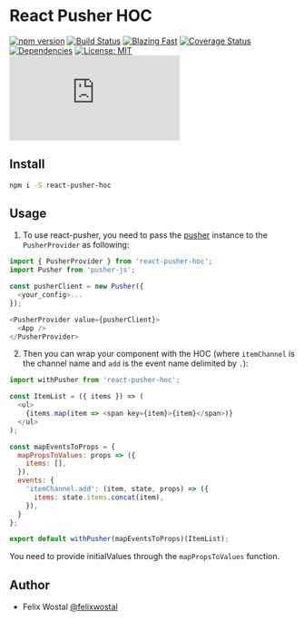 # React Pusher HOC

[![npm version](https://badge.fury.io/js/react-pusher-hoc.svg)](https://badge.fury.io/js/react-pusher-hoc)
[![Build Status](https://travis-ci.org/fel1xw/react-pusher-hoc.svg?branch=master)](https://travis-ci.org/fel1xw/react-pusher-hoc)
[![Blazing Fast](https://badgen.now.sh/badge/speed/blazing%20%F0%9F%94%A5/green)](https://npm.im/react-pusher-hoc)
[![Coverage Status](https://coveralls.io/repos/github/fel1xw/react-pusher-hoc/badge.svg?branch=master)](https://coveralls.io/github/fel1xw/react-pusher-hoc?branch=master)
[![Dependencies](https://david-dm.org/fel1xw/react-pusher-hoc.svg)](https://david-dm.org/fel1xw/react-pusher-hoc.svg)
[![License: MIT](https://img.shields.io/badge/License-MIT-yellow.svg)](https://opensource.org/licenses/MIT)
[![gzip size](http://img.badgesize.io/https://unpkg.com/react-pusher-hoc@latest/dist/index.js?compression=gzip)](https://unpkg.com/react-pusher-hoc@latest/dist/index.js)

## Install
```bash
npm i -S react-pusher-hoc
```

## Usage
1. To use react-pusher, you need to pass the [pusher](https://github.com/pusher/pusher-js) instance to the `PusherProvider` as following:
```js
import { PusherProvider } from 'react-pusher-hoc';
import Pusher from 'pusher-js';

const pusherClient = new Pusher({
  <your_config>...
});

<PusherProvider value={pusherClient}>
  <App />
</PusherProvider>
```

2. Then you can wrap your component with the HOC (where `itemChannel` is the channel name and `add` is the event name delimited by `.`):

```js
import withPusher from 'react-pusher-hoc';

const ItemList = ({ items }) => (
  <ul>
    {items.map(item => <span key={item}>{item}</span>)}
  </ul>
);

const mapEventsToProps = {
  mapPropsToValues: props => ({
    items: [],
  }),
  events: {
    'itemChannel.add': (item, state, props) => ({
      items: state.items.concat(item),
    }),
  }
};

export default withPusher(mapEventsToProps)(ItemList);
```

You need to provide initialValues through the `mapPropsToValues` function.

## Author

* Felix Wostal [@felixwostal](https://twitter.com/felixwostal)
